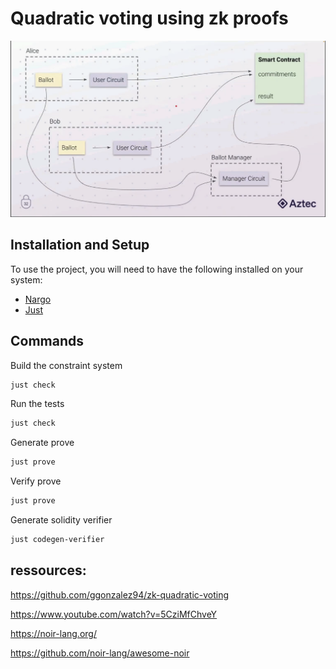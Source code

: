 # Quadratic voting using zk proofs

![architecture](./images/architecture.png)

## Installation and Setup

To use the project, you will need to have the following installed on your system:

- [Nargo](https://noir-lang.org/getting_started/nargo/installation.html)
- [Just](https://github.com/casey/just)

## Commands

Build the constraint system
```bash
just check
``` 

Run the tests
```bash
just check
``` 

Generate prove 
```bash
just prove
``` 

Verify prove 
```bash
just prove
``` 

Generate solidity verifier
```bash
just codegen-verifier
```

## ressources:
https://github.com/ggonzalez94/zk-quadratic-voting

https://www.youtube.com/watch?v=5CziMfChveY

https://noir-lang.org/

https://github.com/noir-lang/awesome-noir